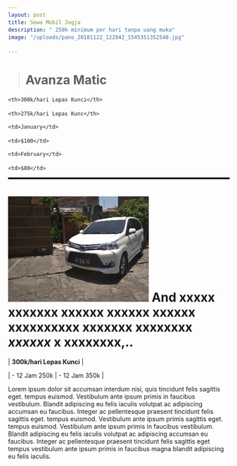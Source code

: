 ```yaml
---
layout: post
title: Sewa Mobil Jogja
description: " 250k minimum per hari tanpa uang muka"
image: "/uploads/pano_20181122_122842_1545351352540.jpg"

---
```

<style>

table, th, td { border: 2px solid black;margin-left: auto;margin-right: auto;

}

</style>

> <h1>Avanza Matic</h1>

<table>

<tr>

    <th>300k/hari Lepas Kunci</th>
    
    <th>275k/hari Lepas Kunc</th>

</tr>

<tr>

    <td>January</td>
    
    <td>$100</td>

</tr>

<tr>

    <td>February</td>
    
    <td>$80</td>

</tr>

</table>

# ![vcv](/uploads/m6.webp "cvdcv") And xxxxx xxxxxxx xxxxxx xxxxxx xxxxxx xxxxxxxxxx xxxxxxx **xxxxxxxx** _xxxxxx_ x xxxxxxxx,..

| **300k/hari Lepas Kunci** |

| - 12 Jam 250k | - 12 Jam 350k |

<p><span class="image right"><img src="{% link /uploads/m6.webp %}" alt="" /></span>Lorem ipsum dolor sit accumsan interdum nisi, quis tincidunt felis sagittis eget. tempus euismod. Vestibulum ante ipsum primis in faucibus vestibulum. Blandit adipiscing eu felis iaculis volutpat ac adipiscing accumsan eu faucibus. Integer ac pellentesque praesent tincidunt felis sagittis eget. tempus euismod. Vestibulum ante ipsum primis sagittis eget. tempus euismod. Vestibulum ante ipsum primis in faucibus vestibulum. Blandit adipiscing eu felis iaculis volutpat ac adipiscing accumsan eu faucibus. Integer ac pellentesque praesent tincidunt felis sagittis eget tempus vestibulum ante ipsum primis in faucibus magna blandit adipiscing eu felis iaculis.</p>